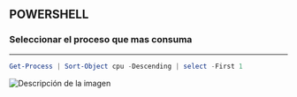 ## POWERSHELL

### Seleccionar el proceso que mas consuma

---

```powershell
Get-Process | Sort-Object cpu -Descending | select -First 1
```

![Descripción de la imagen](picture.jpg)
